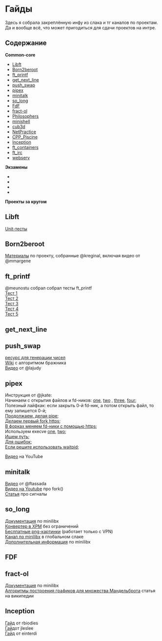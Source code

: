 # Гайды

Здесь я собрала закреплённую инфу из слака и тг каналов по проектам. Да и вообще всё, что может пригодиться для сдачи проектов на интре.

Содержание
----------
**Common-core**
- [Libft](#libft)
- [Born2beroot](#b2b)
- [ft_printf](#printf)
- [get_next_line](#gnl)
- [push_swap](#push_swap)
- [pipex](#pipex)
- [minitalk](#minitalk)
- [so_long](#so_long)
- [FdF](#fdf)
- [fract-ol](#fract_ol)
- [Philosophers](#philo)
- [minishell](#minishell)
- [cub3d](#cub3d)
- [NetPractice](#netpractice)
- [CPP_Piscine](#cpp)
- [Inception](#inception)
- [ft_containers](#containers)
- [ft_irc](#irc)
- [webserv](#webserv)

**Экзамены**
- [](#)
- [](#)
- [](#)
- [](#)

**Проекты за кругом**

<a name="libft">Libft</a>  
----------

[Unit-тесты](https://github.com/alelievr/libft-unit-test)

<a name="b2b">Born2beroot</a>  
----------

[Материалы](https://gitlab.com/NickKeepKind/born2beroot) по проекту, собранные @kreginal, включая видео от @mmargene

<a name="printf">ft_printf</a>  
----------
@meunostu собрал собрал тесты ft_printf  
[Тест 1](https://github.com/charMstr/printf_lover_v2)  
[Тест 2](https://github.com/Mazoise/42TESTERS-PRINTF)  
[Тест 3](https://github.com/cacharle/ft_printf_test)  
[Тест 4](https://github.com/gavinfielder/pft)  
[Тест 5](https://github.com/cclaude42/PFT_2019)  

<a name="gnl">get_next_line</a>  
----------
<a name="push_swap">push_swap</a>  
----------
[ресурс для генерации чисел](https://stattrek.com/statistics/random-number-generator.aspx#error)  
[Wiki](https://github.com/VBrazhnik/Push_swap/wiki/Algorithm) с алгоритмом бражника  
[Видео](https://www.youtube.com/watch?v=KeDXVukgd9g) от @lajudy

<a name="pipex">pipex</a>  
----------
Инструкция от @jkate:  
Начинаем с открытия файлов и fd-ников: [one](http://www.c-cpp.ru/content/open-rtlopen), [two](http://codewiki.wikidot.com/c:system-calls:open) , [three](http://www.ccfit.nsu.ru/~deviv/courses/unix/unix/ng1e3d8.html), [four](https://coderoad.ru/2245193/Почему-open-создает-мой-файл-с-неправильными-разрешениями);  
Полезный лайфхак: если закрыть 0-й fd-ник, а потом открыть файл, то ему запишется 0-й;  
[Продолжаем, делая pipe](https://www.geeksforgeeks.org/pipe-system-call/);  
[Делаем первый fork https](//man7.org/linux/man-pages/man2/fork.2.html);  
[В форках меняем fd-ники с помощью https](//www.opennet.ru/man.shtml?topic=dup2&category=2&russian=0);  
Используем execve [one](https://man7.org/linux/man-pages/man2/execve.2.html), [two](https://www.opennet.ru/man.shtmltopic=execve&russian=0&category=&submit=%F0%CF%CB%C1%DA%C1%D4%D8+man);  
[Ищем путь](https://www.opennet.ru/man.shtml?topic=access&russian=0&category=&submit=%F0%CF%CB%C1%DA%C1%D4%D8+man);  
[Для ошибок](http://www.c-cpp.ru/books/exit);  
[Если решите использовать waitpid](https://stackoverflow.com/questions/21248840/example-of-waitpid-in-use); 

[Видео](https://www.youtube.com/watch?v=6xbLgZpOBi8&t=2s) на YouTube

<a name="minitalk">minitalk</a>  
----------

[Видео](https://youtu.be/E-bk6EkNsnY) от @ftassada  
[Видео на Youtube](https://www.youtube.com/playlist?list=PLfqABt5AS4FkW5mOn2Tn9ZZLLDwA3kZUY) про fork()  
[Статья](https://www.opennet.ru/docs/RUS/glibc/glibc-21.html#ss21.1) про сигналы

<a name="so_long">so_long</a>  
----------
[Документация](https://harm-smits.github.io/42docs/libs/minilibx.html) по minilibx   
[Конвертер в XPM](https://www.online-utility.org/image/convert/to/XPM) без ограничений  
[Беслпатные png-картинки](https://www.freepng.ru/) (работает только с VPN)  
[Канал по minilibx](https://42born2code.slack.com/archives/C9VCML4KB/p1624302999003100) в глобальном слаке   
[Дополнительная информация](https://aurelienbrabant.fr/blog/getting-started-with-the-minilibx) по minilibx

<a name="fdf">FDF</a>  
----------

<a name="fract_ol">fract-ol</a>  
----------
[Документация](https://harm-smits.github.io/42docs/libs/minilibx.html) по minilibx   
[Алгоритмы построения графиков для множества Мандельброта](https://en.m.wikipedia.org/wiki/Plotting_algorithms_for_the_Mandelbrot_set) статья на википедии  

<a name="inception">Inception</a>  
----------
[Гайд](https://github.com/rbiodies/inception) от rbiodies  
[Гайд](https://github.com/codesshaman/inception)от jleslee  
[Гайд](https://github.com/luta-wolf/inception) от einterdi  
